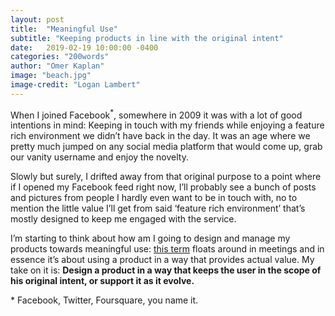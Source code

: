 ```yaml
---
layout: post
title:  "Meaningful Use"
subtitle: "Keeping products in line with the original intent"
date:   2019-02-19 10:00:00 -0400
categories: "200words"
author: "Omer Kaplan"
image: "beach.jpg"
image-credit: "Logan Lambert"
---
```


When I joined Facebook<sup>*</sup>, somewhere in 2009 it was with a lot of good intentions in mind: Keeping in touch with my friends while enjoying a feature rich environment we didn’t have back in the day. It was an age where we pretty much jumped on any social media platform that would come up, grab our vanity username and enjoy the novelty.

Slowly but surely, I drifted away from that original purpose to a point where if I opened my Facebook feed right now, I’ll probably see a bunch of posts and pictures from people I hardly even want to be in touch with, no to mention the little value I’ll get from said ‘feature rich environment’ that’s mostly designed to keep me engaged with the service.

I’m starting to think about how am I going to design and manage my products towards meaningful use: [this term](https://www.cdc.gov/ehrmeaningfuluse/introduction.html) floats around in meetings and in essence it’s about using a product in a way that provides actual value. My take on it is: **Design a product in a way that keeps the user in the scope of his original intent, or support it as it evolve.**

\* Facebook, Twitter, Foursquare, you name it.

